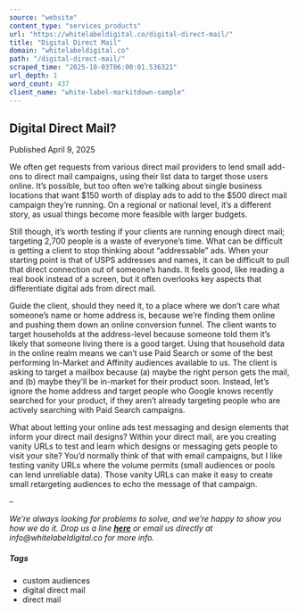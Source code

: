 ```yaml
---
source: "website"
content_type: "services_products"
url: "https://whitelabeldigital.co/digital-direct-mail/"
title: "Digital Direct Mail"
domain: "whitelabeldigital.co"
path: "/digital-direct-mail/"
scraped_time: "2025-10-03T06:00:01.536321"
url_depth: 1
word_count: 437
client_name: "white-label-markitdown-sample"
---
```


## Digital Direct Mail?

Published April 9, 2025

We often get requests from various direct mail providers to lend small add-ons to direct mail campaigns, using their list data to target those users online. It’s possible, but too often we’re talking about single business locations that want $150 worth of display ads to add to the $500 direct mail campaign they’re running. On a regional or national level, it’s a different story, as usual things become more feasible with larger budgets.

Still though, it’s worth testing if your clients are running enough direct mail; targeting 2,700 people is a waste of everyone’s time. What can be difficult is getting a client to stop thinking about “addressable” ads. When your starting point is that of USPS addresses and names, it can be difficult to pull that direct connection out of someone’s hands. It feels good, like reading a real book instead of a screen, but it often overlooks key aspects that differentiate digital ads from direct mail.

Guide the client, should they need it, to a place where we don’t care what someone’s name or home address is, because we’re finding them online and pushing them down an online conversion funnel. The client wants to target households at the address-level because someone told them it’s likely that someone living there is a good target. Using that household data in the online realm means we can’t use Paid Search or some of the best performing In-Market and Affinity audiences available to us. The client is asking to target a mailbox because (a) maybe the right person gets the mail, and (b) maybe they’ll be in-market for their product soon. Instead, let’s ignore the home address and target people who Google knows recently searched for your product, if they aren’t already targeting people who are actively searching with Paid Search campaigns.

What about letting your online ads test messaging and design elements that inform your direct mail designs? Within your direct mail, are you creating vanity URLs to test and learn which designs or messaging gets people to visit your site? You’d normally think of that with email campaigns, but I like testing vanity URLs where the volume permits (small audiences or pools can lend unreliable data). Those vanity URLs can make it easy to create small retargeting audiences to echo the message of that campaign.

–

_We’re always looking for problems to solve, and we’re happy to show you how we do it. Drop us a line [**here**](https://whitelabeldigital.co/contact/) or email us directly at _info@whitelabeldigital.co_ for more info._

##### Tags

*   custom audiences
*   digital direct mail
*   direct mail